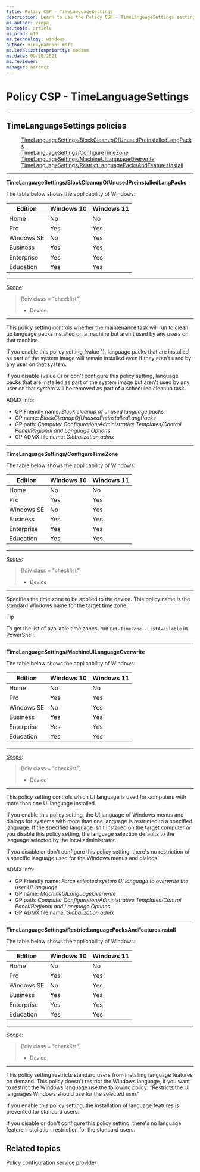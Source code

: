```yaml
---
title: Policy CSP - TimeLanguageSettings
description: Learn to use the Policy CSP - TimeLanguageSettings setting to specify the time zone to be applied to the device.
ms.author: vinpa
ms.topic: article
ms.prod: w10
ms.technology: windows
author: vinaypamnani-msft
ms.localizationpriority: medium
ms.date: 09/28/2021
ms.reviewer: 
manager: aaroncz
---
```


# Policy CSP - TimeLanguageSettings

<hr/>

<!--Policies-->
## TimeLanguageSettings policies  

<dl>
  <dd>
    <a href="#timelanguagesettings-blockcleanupofunusedpreinstalledlangpacks">TimeLanguageSettings/BlockCleanupOfUnusedPreinstalledLangPacks</a>
  </dd>
  <dd>
    <a href="#timelanguagesettings-configuretimezone">TimeLanguageSettings/ConfigureTimeZone</a>
  </dd>
  <dd>
    <a href="#timelanguagesettings-machineuilanguageoverwrite">TimeLanguageSettings/MachineUILanguageOverwrite</a>
  </dd>
  <dd>
    <a href="#timelanguagesettings-restrictlanguagepacksandfeaturesinstall">TimeLanguageSettings/RestrictLanguagePacksAndFeaturesInstall</a>
  </dd>
</dl>


<hr/>

<!--Policy-->
<a href="" id="timelanguagesettings-blockcleanupofunusedpreinstalledlangpacks"></a>**TimeLanguageSettings/BlockCleanupOfUnusedPreinstalledLangPacks**  

<!--SupportedSKUs-->
The table below shows the applicability of Windows:

|Edition|Windows 10|Windows 11|
|--- |--- |--- |
|Home|No|No|
|Pro|Yes|Yes|
|Windows SE|No|Yes|
|Business|Yes|Yes|
|Enterprise|Yes|Yes|
|Education|Yes|Yes|

<!--/SupportedSKUs-->
<hr/>

<!--Scope-->
[Scope](./policy-configuration-service-provider.md#policy-scope):

> [!div class = "checklist"]
> * Device

<hr/>

<!--/Scope-->
<!--Description-->
This policy setting controls whether the maintenance task will run to clean up language packs installed on a machine but aren't used by any users on that machine.

If you enable this policy setting (value 1), language packs that are installed as part of the system image will remain installed even if they aren't used by any user on that system.

If you disable (value 0) or don't configure this policy setting, language packs that are installed as part of the system image but aren't used by any user on that system will be removed as part of a scheduled cleanup task.

<!--/Description-->
<!--SupportedValues-->

<!--/SupportedValues-->
<!--ADMXMapped-->
ADMX Info:  
-   GP Friendly name: *Block cleanup of unused language packs*
-   GP name: *BlockCleanupOfUnusedPreinstalledLangPacks*
-   GP path: *Computer Configuration/Administrative Templates/Control Panel/Regional and Language Options*
-   GP ADMX file name: *Globalization.admx*

<!--/ADMXMapped-->
<!--Example-->

<!--/Example-->
<!--Validation-->

<!--/Validation-->
<!--/Policy-->

<hr/>

<!--Policy-->
<a href="" id="timelanguagesettings-configuretimezone"></a>**TimeLanguageSettings/ConfigureTimeZone**  

<!--SupportedSKUs-->
The table below shows the applicability of Windows:

|Edition|Windows 10|Windows 11|
|--- |--- |--- |
|Home|No|No|
|Pro|Yes|Yes|
|Windows SE|No|Yes|
|Business|Yes|Yes|
|Enterprise|Yes|Yes|
|Education|Yes|Yes|

<!--/SupportedSKUs-->
<hr/>

<!--Scope-->
[Scope](./policy-configuration-service-provider.md#policy-scope):

> [!div class = "checklist"]
> * Device

<hr/>

<!--/Scope-->
<!--Description-->
Specifies the time zone to be applied to the device. This policy name is the standard Windows name for the target time zone.

> [!TIP]
> To get the list of available time zones, run `Get-TimeZone -ListAvailable` in PowerShell.

<!--/Description-->
<!--SupportedValues-->

<!--/SupportedValues-->
<!--Example-->

<!--/Example-->
<!--Validation-->

<!--/Validation-->
<!--/Policy-->
<hr/>

<!--Policy-->
<a href="" id="timelanguagesettings-machineuilanguageoverwrite"></a>**TimeLanguageSettings/MachineUILanguageOverwrite**  

<!--SupportedSKUs-->
The table below shows the applicability of Windows:

|Edition|Windows 10|Windows 11|
|--- |--- |--- |
|Home|No|No|
|Pro|Yes|Yes|
|Windows SE|No|Yes|
|Business|Yes|Yes|
|Enterprise|Yes|Yes|
|Education|Yes|Yes|

<!--/SupportedSKUs-->
<hr/>

<!--Scope-->
[Scope](./policy-configuration-service-provider.md#policy-scope):

> [!div class = "checklist"]
> * Device

<hr/>

<!--/Scope-->
<!--Description-->
This policy setting controls which UI language is used for computers with more than one UI language installed.

If you enable this policy setting, the UI language of Windows menus and dialogs for systems with more than one language is restricted to a specified language. If the specified language isn't installed on the target computer or you disable this policy setting, the language selection defaults to the language selected by the local administrator.

If you disable or don't configure this policy setting, there's no restriction of a specific language used for the Windows menus and dialogs.

<!--/Description-->
<!--SupportedValues-->

<!--/SupportedValues-->
<!--ADMXMapped-->
ADMX Info:  
-   GP Friendly name: *Force selected system UI language to overwrite the user UI language*
-   GP name: *MachineUILanguageOverwrite*
-   GP path: *Computer Configuration/Administrative Templates/Control Panel/Regional and Language Options*
-   GP ADMX file name: *Globalization.admx*

<!--/ADMXMapped-->
<!--Example-->

<!--/Example-->
<!--Validation-->

<!--/Validation-->
<!--/Policy-->

<hr/>

<!--Policy-->
<a href="" id="timelanguagesettings-restrictlanguagepacksandfeaturesinstall"></a>**TimeLanguageSettings/RestrictLanguagePacksAndFeaturesInstall**  

<!--SupportedSKUs-->
The table below shows the applicability of Windows:

|Edition|Windows 10|Windows 11|
|--- |--- |--- |
|Home|No|No|
|Pro|Yes|Yes|
|Windows SE|No|Yes|
|Business|Yes|Yes|
|Enterprise|Yes|Yes|
|Education|Yes|Yes|

<!--/SupportedSKUs-->
<hr/>

<!--Scope-->
[Scope](./policy-configuration-service-provider.md#policy-scope):

> [!div class = "checklist"]
> * Device

<hr/>

<!--/Scope-->
<!--Description-->
This policy setting restricts standard users from installing language features on demand. This policy doesn't restrict the Windows language, if you want to restrict the Windows language use the following policy: “Restricts the UI languages Windows should use for the selected user.”  

If you enable this policy setting, the installation of language features is prevented for standard users.  

If you disable or don't configure this policy setting, there's no language feature installation restriction for the standard users.

<!--/Description-->
<!--SupportedValues-->

<!--/SupportedValues-->
<!--Example-->

<!--/Example-->
<!--Validation-->

<!--/Validation-->
<!--/Policy-->

<!--/Policies-->

## Related topics

[Policy configuration service provider](policy-configuration-service-provider.md)